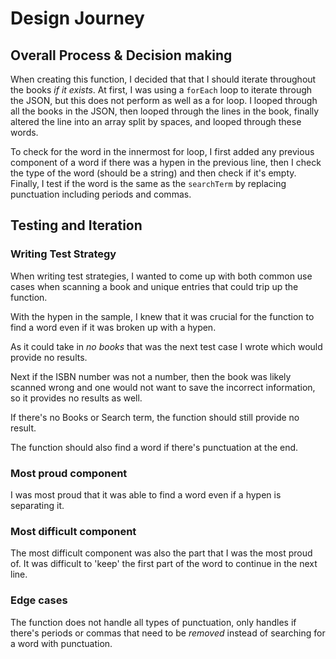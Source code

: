 # Design Journey

## Overall Process & Decision making


When creating this function, I decided that that I should iterate throughout the books *if it exists*. 
At first, I was using a `forEach` loop to iterate through the JSON, but this does not perform as well as a for loop. I looped through all the books in the JSON, then looped through the lines in the book, finally altered the line into an array split by spaces, and looped through these words.

To check for the word in the innermost for loop, I first added any previous component of a word if there was a hypen in the previous line, then I check the type of the word  (should be a string) and then check if it's empty. Finally, I test if the word is the same as the `searchTerm` by replacing punctuation including periods and commas.



## Testing and Iteration

### Writing Test Strategy

When writing test strategies, I wanted to come up with both common use cases when scanning a book and unique entries that could trip up the function. 

With the hypen in the sample, I knew that it was crucial for the function to find a word even if it was broken up with a hypen. 

As it could take in *no books* that was the next test case I wrote which would provide no results. 

Next if the ISBN number was not a number, then the book was likely scanned wrong and one would not want to save the incorrect information, so it provides no results as well. 

If there's no Books or Search term, the function should still provide no result. 

The function should also find a word if there's punctuation at the end.

### Most proud component

I was most proud that it was able to find a word even if a hypen is separating it. 

### Most difficult component

The most difficult component was also the part that I was the most proud of. It was difficult to 'keep' the first part of the word to continue in the next line. 

### Edge cases

The function does not handle all types of punctuation, only handles if there's periods or commas that need to be *removed* instead of searching for a word with punctuation. 